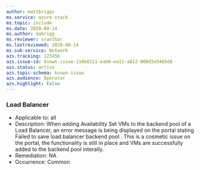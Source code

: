 ```yaml
---
author: mattbriggs
ms.service: azure-stack
ms.topic: include
ms.date: 2020-08-14
ms.author: mabrigg
ms.reviewer: sranthar
ms.lastreviewed: 2020-08-14
ms.sub-service: Network
azs.tracking: 123456
azs.issue-id: known-issue-110b8111-eab0-ea11-a812-000d3a5465d8
azs.status: active
azs.topic-schema: known-issue
azs.audience: Operator
azs.highlight: False
---
```

### Load Balancer

- Applicable to: all
- Description: When adding Availability Set VMs to the backend pool of a Load Balancer, an error message is being displayed on the portal stating Failed to save load balancer backend pool . This is a cosmetic issue on the portal, the functionality is still in place and VMs are successfully added to the backend pool interally. 
- Remediation: NA
- Occurrence: Common